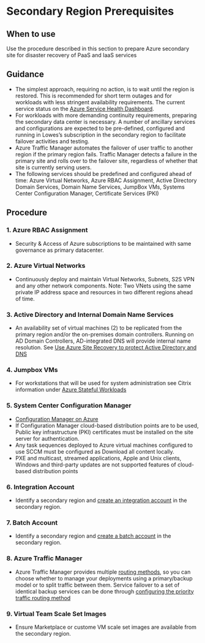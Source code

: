 # Secondary Region Prerequisites

## When to use

Use the procedure described in this section to prepare Azure secondary site for disaster recovery of PaaS and IaaS services

## Guidance

* The simplest approach, requiring no action,  is to wait until the region is restored. This is recommended for short term outages and for workloads with less stringent availability requirements. The current service status on the [Azure Service Health Dashboard](https://azure.microsoft.com/en-us/status/).
* For workloads with more demanding continuity requirements, preparing the secondary data center is necessary. A number of ancillary services and configurations are expected to be pre-defined, configured and running in Lowes’s subscription in the secondary region to facilitate failover activities and testing.
* Azure Traffic Manager automates the failover of user traffic to another region if the primary region fails. Traffic Manager detects a failure in the primary site and rolls over to the failover site, regardless of whether that site is currently serving users.
* The following services should be predefined and configured ahead of time: Azure Virtual Networks, Azure RBAC Assignment, Active Directory Domain Services, Domain Name Services, JumpBox VMs, Systems Center Configuration Manager, Certificate Services (PKI)

## Procedure

### 1. Azure RBAC Assignment

* Security & Access of Azure subscriptions to be maintained with same governance as primary datacenter.

### 2. Azure Virtual Networks

* Continuously deploy and maintain Virtual Networks, Subnets, S2S VPN and any other network components. Note: Two VNets using the same private IP address space and resources in two different regions ahead of time.

### 3. Active Directory and Internal Domain Name Services

* An availability set of virtual machines (2) to be replicated from the primary region and/or the on-premises domain controllers. Running on AD Domain Controllers, AD-integrated DNS will provide internal name resolution. See [Use Azure Site Recovery to protect Active Directory and DNS](https://docs.microsoft.com/en-us/azure/site-recovery/site-recovery-active-directory)

### 4. Jumpbox VMs

* For workstations that will be used for system administration see Citrix information under [Azure Stateful Workloads](2.3-Azure-Database-Workloads.md)

### 5. System Center Configuration Manager

* [Configuration Manager on Azure](https://docs.microsoft.com/en-us/sccm/core/understand/configuration-manager-on-azure)
* If Configuration Manager cloud-based distribution points are to be used, Public key infrastructure (PKI) certificates must be installed on the site server for authentication.
* Any task sequences deployed to Azure virtual machines configured to use SCCM must be configured as Download all content locally.
* PXE and multicast, streamed applications, Apple and Unix clients, Windows and third-party updates are not supported features of cloud-based distribution points

### 6. Integration Account
* Identify a secondary region and [create an integration account](https://docs.microsoft.com/en-us/azure/logic-apps/logic-apps-enterprise-integration-create-integration-account) in the secondary region.

###	7. Batch Account
* Identify a secondary region and [create a batch account](https://docs.microsoft.com/en-us/azure/batch/batch-account-create-portal#create-a-batch-account) in the secondary region.


### 8. Azure Traffic Manager

* Azure Traffic Manager provides multiple [routing methods](https://docs.microsoft.com/en-us/azure/traffic-manager/traffic-manager-routing-methods), so you can choose whether to manage your deployments using a primary/backup model or to split traffic between them. Service failover to  a set of identical backup services can be done through [configuring the priority traffic routing method](https://docs.microsoft.com/en-us/azure/traffic-manager/traffic-manager-configure-priority-routing-method)

### 9. Virtual Team Scale Set Images
* Ensure Marketplace or custome VM scale set images are available from the secondary region.











